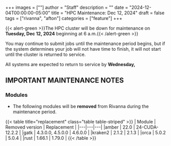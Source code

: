 +++
images = [""]
author = "Staff"
description = ""
date = "2024-12-04T00:00:00-05:00"
title = "HPC Maintenance: Dec 12, 2024"
draft = false
tags = ["rivanna", "afton"]
categories = ["feature"]
+++

{{< alert-green >}}The HPC cluster will be down for maintenance on <strong>Tuesday, Dec 12, 2024</strong> beginning at 6 a.m.{{< /alert-green >}}

You may continue to submit jobs until the maintenance period begins, but if the system determines your job will not have time to finish, it will not start until the cluster is returned to service.

All systems are expected to return to service by **Wednesday,**

## IMPORTANT MAINTENANCE NOTES

### Modules

- The following modules will be **removed** from Rivanna during the maintenance period.

{{< table title="replacement" class="table table-striped" >}}
| Module | Removed version | Replacement |
|---|---|---|
|amber   | 22.0    | 24-CUDA-12.2.2 |
|gatk    | 4.3.0.0, 4.5.0.0 | 4.6.0.0 |
|kraken2 | 2.1.2   | 2.1.3 |
|orca    | 5.0.2   | 5.0.4 |
|rust    | 1.66.1  | 1.79.0 |
{{< /table >}}
